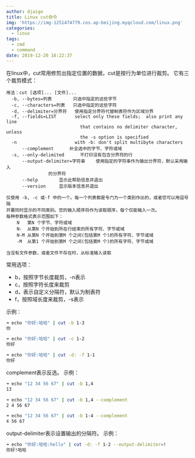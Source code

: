 ```yaml
---
author: djaigo
title: Linux cut命令
img: 'https://img-1251474779.cos.ap-beijing.myqcloud.com/linux.png'
categories:
  - linux
tags:
  - cmd
  - command
date: 2019-12-20 16:22:37
---
```


在linux中，cut常用修剪出指定位置的数据，cut是按行为单位进行裁剪。
它有三个裁剪模式：
```text
用法：cut [选项]... [文件]...
  -b, --bytes=列表		只选中指定的这些字节
  -c, --characters=列表	只选中指定的这些字符
  -d, --delimiter=分界符	使用指定分界符代替制表符作为区域分界
  -f, --fields=LIST       select only these fields;  also print any line
                            that contains no delimiter character, unless
                            the -s option is specified
  -n                      with -b: don't split multibyte characters
      --complement		补全选中的字节、字符或域
  -s, --only-delimited		不打印没有包含分界符的行
      --output-delimiter=字符串	使用指定的字符串作为输出分界符，默认采用输入
				的分界符
      --help		显示此帮助信息并退出
      --version		显示版本信息并退出

仅使用 -b, -c 或-f 中的一个。每一个列表都是专门为一个类别作出的，或者您可以用逗号隔
开要同时显示的不同类别。您的输入顺序将作为读取顺序，每个仅能输入一次。
每种参数格式表示范围如下：
    N	第N 个字节、字符或域
    N-	从第N 个开始到所在行结束的所有字符、字节或域
    N-M	从第N 个开始到第M 个之间(包括第M 个)的所有字符、字节或域
    -M	从第1 个开始到第M 个之间(包括第M 个)的所有字符、字节或域

当没有文件参数，或者文件不存在时，从标准输入读取      
```

常用选项：
* b，按照字节长度裁剪，-n表示
* c，按照字符长度来裁剪
* d，表示自定义分隔符，默认为制表符
* f，按照域长度来裁剪，-s表示

示例：
```sh
➜ echo "你好:哈哈" | cut -b 1-3
你

➜ echo "你好:哈哈" | cut -c 1-2
你好

➜ echo "你好:哈哈" | cut -d: -f 1-1
你好
```

complement表示反选。
示例：
```sh
➜ echo "12 34 56 67" | cut -b 1,4
13

➜ echo "12 34 56 67" | cut -b 1,4 --complement
2 4 56 67

➜ echo "12 34 56 67" | cut -b 1-4 --complement
4 56 67
```

output-delimiter表示设置输出的分隔符。
示例：
```sh
➜ echo "你好:哈哈:hello" | cut -d: -f 1-2 --output-delimiter=!
你好!哈哈
```
